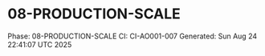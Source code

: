 # 08-PRODUCTION-SCALE
Phase: 08-PRODUCTION-SCALE
CI: CI-AO001-007
Generated: Sun Aug 24 22:41:07 UTC 2025
